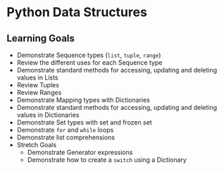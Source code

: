 # Python Data Structures

## Learning Goals

- Demonstrate Sequence types (`list`, `tuple`, `range`)
- Review the different uses for each Sequence type
- Demonstrate standard methods for accessing, updating and deleting values in Lists
- Review Tuples
- Review Ranges 
- Demonstrate Mapping types with Dictionaries
- Demonstrate standard methods for accessing, updating and deleting values in Dictionaries
- Demonstrate Set types with set and frozen set
- Demonstrate `for` and `while` loops
- Demonstrate list comprehensions 
- Stretch Goals
    - Demonstrate Generator expressions 
    - Demonstrate how to create a `switch` using a Dictionary
